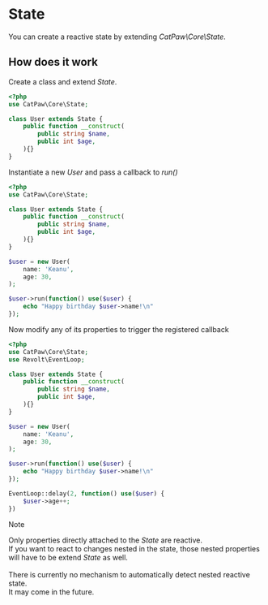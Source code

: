 # State

You can create a reactive state by extending _CatPaw\Core\State_.

## How does it work

Create a class and extend _State_.

```php
<?php
use CatPaw\Core\State;

class User extends State {
    public function __construct(
        public string $name,
        public int $age,
    ){}
}
```

Instantiate a new _User_ and pass a callback to _run()_

```php
<?php
use CatPaw\Core\State;

class User extends State {
    public function __construct(
        public string $name,
        public int $age,
    ){}
}

$user = new User(
    name: 'Keanu',
    age: 30,
);

$user->run(function() use($user) {
    echo "Happy birthday $user->name!\n"
});
```

Now modify any of its properties to trigger the registered callback

```php
<?php
use CatPaw\Core\State;
use Revolt\EventLoop;

class User extends State {
    public function __construct(
        public string $name,
        public int $age,
    ){}
}

$user = new User(
    name: 'Keanu',
    age: 30,
);

$user->run(function() use($user) {
    echo "Happy birthday $user->name!\n"
});

EventLoop::delay(2, function() use($user) {
    $user->age++;
})
```

> [!NOTE]
> Only properties directly attached to the _State_ are reactive.\
> If you want to react to changes nested in the state, those nested properties will have to be extend _State_ as well.\
> \
> There is currently no mechanism to automatically detect nested reactive state.\
> It may come in the future.
